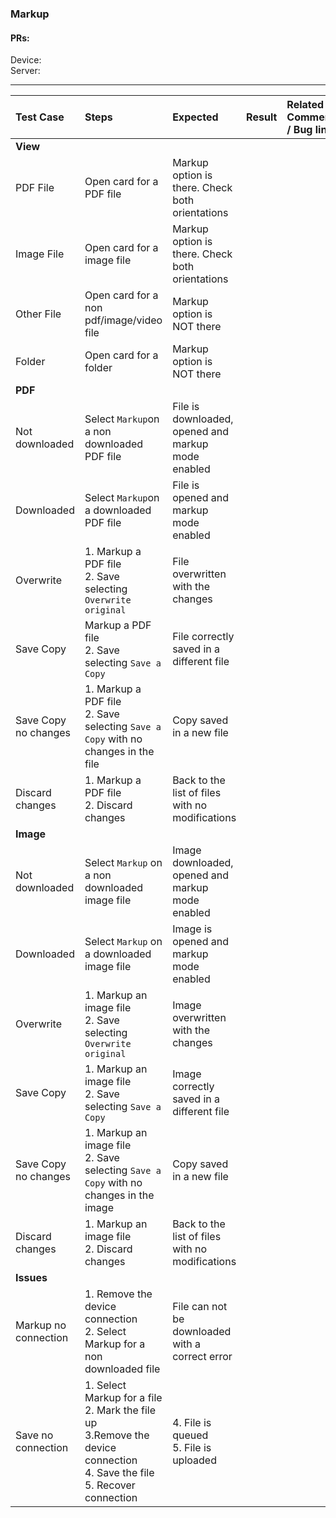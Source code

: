 ### Markup

#### PRs: 

Device: <br>
Server: 


---

 
| Test Case | Steps | Expected | Result | Related Comment / Bug link | 
| :-------- | :---- | :------- | :----: | :------------------------- | 
|**View**||||||
| PDF File | Open card for a PDF file| Markup option is there. Check both orientations | |  |  |
| Image File | Open card for a image file| Markup option is there. Check both orientations | |  |  |
| Other File | Open card for a non pdf/image/video file| Markup option is NOT there | |  |  |
| Folder | Open card for a folder | Markup option is NOT there | |  |  |
|**PDF**||||||
| Not downloaded | Select `Markup`on a non downloaded PDF file | File is downloaded, opened and markup mode enabled  | |  |  |
| Downloaded | Select `Markup`on a downloaded PDF file | File is opened and markup mode enabled | |  |  |
| Overwrite | 1. Markup a PDF file<br>2. Save selecting `Overwrite original` | File overwritten with the changes| |  |  |
| Save Copy | Markup a PDF file<br>2. Save selecting `Save a Copy` | File correctly saved in a different file | |  |  |
| Save Copy no changes | 1. Markup a PDF file<br>2. Save selecting `Save a Copy` with no changes in the file | Copy saved in a new file | | |  |
| Discard changes | 1. Markup a PDF file<br>2. Discard changes | Back to the list of files with no modifications | |  |  |
|**Image**||||||
| Not downloaded | Select `Markup` on a non downloaded image file | Image downloaded, opened and markup mode enabled| |  |  |
| Downloaded | Select `Markup` on a downloaded image file | Image is opened and markup mode enabled| |  |  |
| Overwrite | 1. Markup an image file<br>2. Save selecting `Overwrite original` | Image overwritten with the changes | |  |  |
| Save Copy | 1. Markup an image file<br>2. Save selecting `Save a Copy` | Image correctly saved in a different file | |  |  |
| Save Copy no changes | 1. Markup an image file<br>2. Save selecting `Save a Copy` with no changes in the image | Copy saved in a new file | | |  |
| Discard changes | 1. Markup an image file<br>2. Discard changes | Back to the list of files with no modifications | |  |  |
|**Issues**||||||
| Markup no connection | 1. Remove the device connection<br>2. Select Markup for a non downloaded file | File can not be downloaded with a correct error | |  |  |
| Save no connection | 1. Select Markup for a file<br>2. Mark the file up<br>3.Remove the device connection<br>4. Save the file<br>5. Recover connection | 4. File is queued<br>5. File is uploaded | |  |  |

